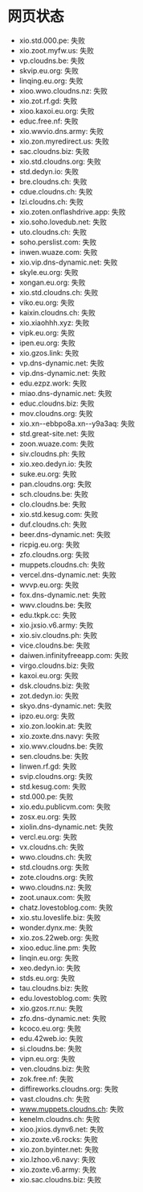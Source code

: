 # 网页状态
- xio.std.000.pe: 失败
- xio.zoot.myfw.us: 失败
- vp.cloudns.be: 失败
- skvip.eu.org: 失败
- linqing.eu.org: 失败
- xioo.wwo.cloudns.nz: 失败
- xio.zot.rf.gd: 失败
- xioo.kaxoi.eu.org: 失败
- educ.free.nf: 失败
- xio.wwvio.dns.army: 失败
- xio.zon.myredirect.us: 失败
- sac.cloudns.biz: 失败
- xio.std.cloudns.org: 失败
- std.dedyn.io: 失败
- bre.cloudns.ch: 失败
- cdue.cloudns.ch: 失败
- lzi.cloudns.ch: 失败
- xio.zoten.onflashdrive.app: 失败
- xio.soho.lovedub.net: 失败
- uto.cloudns.ch: 失败
- soho.perslist.com: 失败
- inwen.wuaze.com: 失败
- xio.vip.dns-dynamic.net: 失败
- skyle.eu.org: 失败
- xongan.eu.org: 失败
- xio.std.cloudns.ch: 失败
- viko.eu.org: 失败
- kaixin.cloudns.ch: 失败
- xio.xiaohhh.xyz: 失败
- vipk.eu.org: 失败
- ipen.eu.org: 失败
- xio.gzos.link: 失败
- vp.dns-dynamic.net: 失败
- vip.dns-dynamic.net: 失败
- edu.ezpz.work: 失败
- miao.dns-dynamic.net: 失败
- educ.cloudns.biz: 失败
- mov.cloudns.org: 失败
- xio.xn--ebbpo8a.xn--y9a3aq: 失败
- std.great-site.net: 失败
- zoon.wuaze.com: 失败
- siv.cloudns.ph: 失败
- xio.xeo.dedyn.io: 失败
- suke.eu.org: 失败
- pan.cloudns.org: 失败
- sch.cloudns.be: 失败
- clo.cloudns.be: 失败
- xio.std.kesug.com: 失败
- duf.cloudns.ch: 失败
- beer.dns-dynamic.net: 失败
- ricpig.eu.org: 失败
- zfo.cloudns.org: 失败
- muppets.cloudns.ch: 失败
- vercel.dns-dynamic.net: 失败
- wvvp.eu.org: 失败
- fox.dns-dynamic.net: 失败
- wwv.cloudns.be: 失败
- edu.tkpk.cc: 失败
- xio.jxsio.v6.army: 失败
- xio.siv.cloudns.ph: 失败
- vice.cloudns.be: 失败
- daiwen.infinityfreeapp.com: 失败
- virgo.cloudns.biz: 失败
- kaxoi.eu.org: 失败
- dsk.cloudns.biz: 失败
- zot.dedyn.io: 失败
- skyo.dns-dynamic.net: 失败
- ipzo.eu.org: 失败
- xio.zon.lookin.at: 失败
- xio.zoxte.dns.navy: 失败
- xio.wwv.cloudns.be: 失败
- sen.cloudns.be: 失败
- linwen.rf.gd: 失败
- svip.cloudns.org: 失败
- std.kesug.com: 失败
- std.000.pe: 失败
- xio.edu.publicvm.com: 失败
- zosx.eu.org: 失败
- xiolin.dns-dynamic.net: 失败
- vercl.eu.org: 失败
- vx.cloudns.ch: 失败
- wwo.cloudns.ch: 失败
- std.cloudns.org: 失败
- zote.cloudns.org: 失败
- wwo.cloudns.nz: 失败
- zoot.unaux.com: 失败
- chatz.lovestoblog.com: 失败
- xio.stu.loveslife.biz: 失败
- wonder.dynx.me: 失败
- xio.zos.22web.org: 失败
- xioo.educ.line.pm: 失败
- linqin.eu.org: 失败
- xeo.dedyn.io: 失败
- stds.eu.org: 失败
- tau.cloudns.biz: 失败
- edu.lovestoblog.com: 失败
- xio.gzos.rr.nu: 失败
- zfo.dns-dynamic.net: 失败
- kcoco.eu.org: 失败
- edu.42web.io: 失败
- si.cloudns.be: 失败
- vipn.eu.org: 失败
- ven.cloudns.biz: 失败
- zok.free.nf: 失败
- diffireworks.cloudns.org: 失败
- vast.cloudns.ch: 失败
- www.muppets.cloudns.ch: 失败
- kenelm.cloudns.ch: 失败
- xioo.jxios.dynv6.net: 失败
- xio.zoxte.v6.rocks: 失败
- xio.zon.byinter.net: 失败
- xio.lzhoo.v6.navy: 失败
- xio.zoxte.v6.army: 失败
- xio.sac.cloudns.biz: 失败
